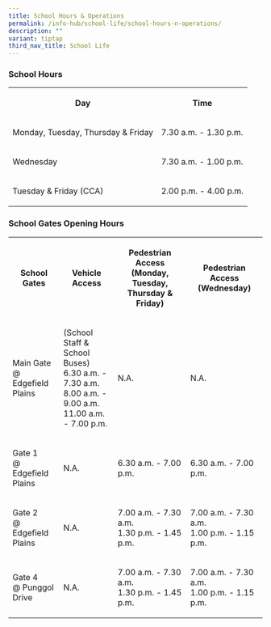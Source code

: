 ```yaml
---
title: School Hours & Operations
permalink: /info-hub/school-life/school-hours-n-operations/
description: ""
variant: tiptap
third_nav_title: School Life
---
```

<h3>School Hours</h3>
<table style="minWidth: 50px">
<colgroup>
<col>
<col>
</colgroup>
<tbody>
<tr>
<th rowspan="1" colspan="1">
<p>Day</p>
</th>
<th rowspan="1" colspan="1">
<p>Time</p>
</th>
</tr>
<tr>
<td rowspan="1" colspan="1">
<p>Monday, Tuesday, Thursday &amp; Friday</p>
</td>
<td rowspan="1" colspan="1">
<p>7.30 a.m. - 1.30 p.m.</p>
</td>
</tr>
<tr>
<td rowspan="1" colspan="1">
<p>Wednesday</p>
</td>
<td rowspan="1" colspan="1">
<p>7.30 a.m. - 1.00 p.m.</p>
</td>
</tr>
<tr>
<td rowspan="1" colspan="1">
<p>Tuesday &amp; Friday (CCA)</p>
</td>
<td rowspan="1" colspan="1">
<p>2.00 p.m. - 4.00 p.m.</p>
</td>
</tr>
</tbody>
</table>
<h3>School Gates Opening Hours</h3>
<table style="minWidth: 100px">
<colgroup>
<col>
<col>
<col>
<col>
</colgroup>
<tbody>
<tr>
<th rowspan="1" colspan="1">
<p>School Gates</p>
</th>
<th rowspan="1" colspan="1">
<p>Vehicle Access</p>
</th>
<th rowspan="1" colspan="1">
<p>Pedestrian Access
<br>(Monday, Tuesday, Thursday &amp; Friday)</p>
</th>
<th rowspan="1" colspan="1">
<p>Pedestrian Access (Wednesday)</p>
</th>
</tr>
<tr>
<td rowspan="1" colspan="1">
<p>Main Gate
<br>@ Edgefield Plains
<br>
</p>
</td>
<td rowspan="1" colspan="1">
<p>(School Staff &amp; School Buses)
<br>6.30 a.m. - 7.30 a.m.
<br>8.00 a.m. - 9.00 a.m.
<br>11.00 a.m. - 7.00 p.m.</p>
</td>
<td rowspan="1" colspan="1">
<p>N.A.</p>
</td>
<td rowspan="1" colspan="1">
<p>N.A.</p>
</td>
</tr>
<tr>
<td rowspan="1" colspan="1">
<p>Gate 1
<br>@ Edgefield Plains</p>
</td>
<td rowspan="1" colspan="1">
<p>N.A.
<br>
</p>
</td>
<td rowspan="1" colspan="1">
<p>6.30 a.m. - 7.00 p.m.
<br>
</p>
</td>
<td rowspan="1" colspan="1">
<p>6.30 a.m. - 7.00 p.m.
<br>
</p>
</td>
</tr>
<tr>
<td rowspan="1" colspan="1">
<p>Gate 2
<br>@ Edgefield Plains</p>
</td>
<td rowspan="1" colspan="1">
<p>N.A.
<br>
</p>
</td>
<td rowspan="1" colspan="1">
<p>7.00 a.m. - 7.30 a.m.
<br>1.30 p.m. - 1.45 p.m.
<br>
</p>
</td>
<td rowspan="1" colspan="1">
<p>7.00 a.m. - 7.30 a.m.
<br>1.00 p.m. - 1.15 p.m.</p>
</td>
</tr>
<tr>
<td rowspan="1" colspan="1">
<p>Gate 4
<br>@ Punggol Drive</p>
</td>
<td rowspan="1" colspan="1">
<p>N.A.
<br>
</p>
</td>
<td rowspan="1" colspan="1">
<p>7.00 a.m. - 7.30 a.m.
<br>1.30 p.m. - 1.45 p.m.
<br>
</p>
</td>
<td rowspan="1" colspan="1">
<p>7.00 a.m. - 7.30 a.m.
<br>1.00 p.m. - 1.15 p.m.
<br>
</p>
</td>
</tr>
</tbody>
</table>
<p></p>